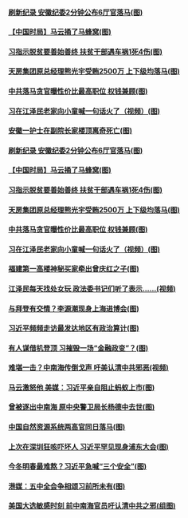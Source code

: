#### [刷新纪录 安徽纪委2分钟公布6厅官落马(图)](../pages/p2/952709.md) 
#### [【中国时局】马云捅了马蜂窝(图)](../pages/p2/952661.md) 
#### [习指示脱贫要善始善终 扶贫干部遇车祸1死4伤(图)](../pages/p2/952662.md) 
#### [天房集团原总经理熊光宇受贿2500万 上下级均落马(图)](../pages/p2/952640.md) 
#### [中共落马贪官曝性价比最高职位 权钱兼顾(图)](../pages/p2/952636.md) 
#### [习在江泽民老家向小童喊一句话火了（视频）(图)](../pages/p2/952633.md) 
#### [安徽一护士在副院长家楼顶离奇死亡(图)](../pages/p2/952730.md) 
#### [刷新纪录 安徽纪委2分钟公布6厅官落马(图)](../pages/p2/952709.md) 
#### [【中国时局】马云捅了马蜂窝(图)](../pages/p2/952661.md) 
#### [习指示脱贫要善始善终 扶贫干部遇车祸1死4伤(图)](../pages/p2/952662.md) 
#### [天房集团原总经理熊光宇受贿2500万 上下级均落马(图)](../pages/p2/952640.md) 
#### [中共落马贪官曝性价比最高职位 权钱兼顾(图)](../pages/p2/952636.md) 
#### [习在江泽民老家向小童喊一句话火了（视频）(图)](../pages/p2/952633.md) 
#### [福建第一高楼神秘买家牵出曾庆红之子(图)](../pages/p2/952580.md) 
#### [江泽民每天找处女玩 政法委书记们听了表示……(视频)](../pages/p2/952559.md) 
#### [与拜登有交情？李源潮现身上海进博会(图)](../pages/p2/952520.md) 
#### [习近平频频走访最发达地区有政治算计(图)](../pages/p2/952530.md) 
#### [有人谋借机登顶 习摧毁一场“金融政变”？(图)](../pages/p2/952517.md) 
#### [难堪一击？中南海传倒戈声 吁美认清中共邪恶(视频)](../pages/p2/952450.md) 
#### [马云激怒他 美媒：习近平亲自阻止蚂蚁上市(图)](../pages/p2/952441.md) 
#### [曾被逐出中南海 原中央警卫局长杨德中去世(图)](../pages/p2/952407.md) 
#### [中国自然资源系统两高官同日落马(图)](../pages/p2/952415.md) 
#### [上次在深圳狂咳吓坏人 习近平罕见现身浦东大会(图)](../pages/p2/952398.md) 
#### [今冬明春最难熬？习近平急喊“三个安全”(图)](../pages/p2/952387.md) 
#### [港媒：五中全会争相颂习前所未有(图)](../pages/p2/952327.md) 
#### [美国大选敏感时刻 前中南海官员吁认清中共之邪(组图)](../pages/p2/952317.md) 
